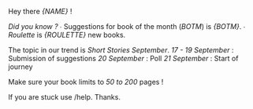 Hey there *{NAME}* !

*Did you know ?*
  ∙ Suggestions for book of the month (_BOTM_) is *{BOTM}*.
  ∙ _Roulette_ is *{ROULETTE}* new books.

The topic in our trend is *Short Stories September*.
 _17 - 19 September_ : Submission of suggestions
 _20 September_ : Poll
 _21 September_ : Start of journey

Make sure your book limits to *50 to 200* pages !

If you are stuck use /help.
Thanks.
